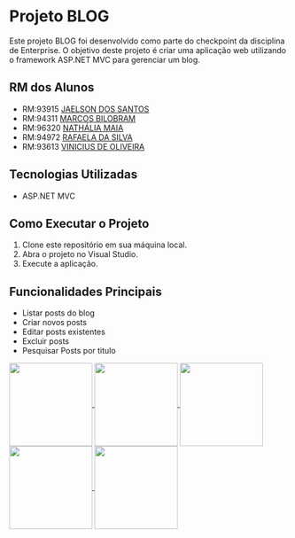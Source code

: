 # Projeto BLOG

Este projeto BLOG foi desenvolvido como parte do checkpoint da disciplina de Enterprise. O objetivo deste projeto é criar uma aplicação web utilizando o framework ASP.NET MVC para gerenciar um blog.

## RM dos Alunos 
- RM:93915 [JAELSON DOS SANTOS](https://github.com/jaelsonjonas)
- RM:94311 [MARCOS BILOBRAM](https://github.com/marcosbilobram)
- RM:96320 [NATHÁLIA MAIA](https://github.com/natmaia)
- RM:94972 [RAFAELA DA SILVA](https://github.com/gsrafaela)
- RM:93613 [VINICIUS DE OLIVEIRA](https://github.com/ViniOlr)



## Tecnologias Utilizadas
- ASP.NET MVC

## Como Executar o Projeto
1. Clone este repositório em sua máquina local.
2. Abra o projeto no Visual Studio.
3. Execute a aplicação.

## Funcionalidades Principais
- Listar posts do blog
- Criar novos posts
- Editar posts existentes
- Excluir posts
- Pesquisar Posts por titulo



<div>
  <a href="https://github.com/natmaia" >
    <img align="center" height="150" width="150" src="https://avatars.githubusercontent.com/u/101295166?v=4" />
  </a>

<a href="https://github.com/natmaia" >
<img align="center" height="150" width="150" src="https://avatars.githubusercontent.com/u/92834827?v=4" />
</a>

<a href="https://github.com/natmaia" >
<img align="center" height="150" width="150" src="https://avatars.githubusercontent.com/u/105464103?s=400&u=97ee3e52e872886edc1b60be7b809beb9386ed13&v=4" />
</a>

<a href="https://github.com/natmaia" >
<img align="center" height="150" width="150" src="https://avatars.githubusercontent.com/u/99452621?v=4" />
</a>

<a href="https://github.com/natmaia" >
<img align="center" height="150" width="150" src="https://avatars.githubusercontent.com/u/81593244?v=4" />
</a>
  

</div>
<br>
